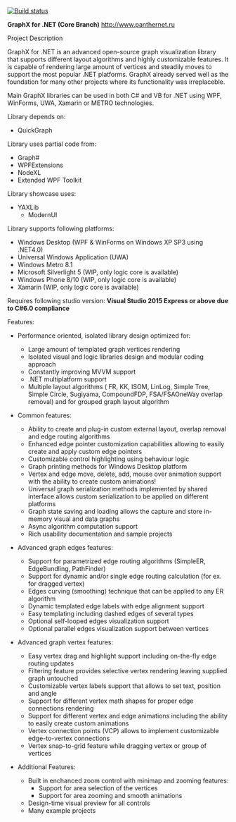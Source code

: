 [![Build status](https://ci.appveyor.com/api/projects/status/0utwfykra5dl0g55?svg=true)](https://ci.appveyor.com/project/panthernet/graphx)

**GraphX for .NET (Core Branch)**
http://www.panthernet.ru 

Project Description

GraphX for .NET is an advanced open-source graph visualization library that supports different layout algorithms and highly customizable features. It is capable of rendering large amount of vertices and steadily moves to support the most popular .NET platforms. GraphX already served well as the foundation for many other projects where its functionality was irreplaceble.

Main GraphX libraries can be used in both C# and VB for .NET using WPF, WinForms, UWA, Xamarin or METRO technologies.

Library depends on:
- QuickGraph
  
Library uses partial code from:
* Graph#
* WPFExtensions
* NodeXL
* Extended WPF Toolkit
  
Library showcase uses:
* YAXLib
  * ModernUI
	
Library supports following platforms:
* Windows Desktop (WPF & WinForms on Windows XP SP3 using .NET4.0)
* Universal Windows Application (UWA)
* Windows Metro 8.1
* Microsoft Silverlight 5 (WIP, only logic core is available)
* Windows Phone 8/10 (WIP, only logic core is available)
* Xamarin (WIP, only logic core is available)

Requires following studio version: **Visual Studio 2015 Express or above due to C#6.0 compliance**

Features:
* Performance oriented, isolated library design optimized for:
  * Large amount of templated graph vertices rendering
  * Isolated visual and logic libraries design and modular coding approach
  * Constantly improving MVVM support
  * .NET multiplatform support	
  * Multiple layout algorithms ( FR, KK, ISOM, LinLog, Simple Tree, Simple Circle, Sugiyama, CompoundFDP, FSA/FSAOneWay overlap removal) and for grouped graph layout algorithm

* Common features:
  * Ability to create and plug-in custom external layout, overlap removal and edge routing algorithms
  * Enhanced edge pointer customization capabilities allowing to easily create and apply custom edge pointers
  * Customizable control highlighting using behaviour logic
  * Graph printing methods for Windows Desktop platform
  * Vertex and edge move, delete, add, mouse over animation support with the ability to create custom animations!
  * Universal graph serialization methods implemented by shared interface allows custom serialization to be applied on different platforms
  * Graph state saving and loading allows the capture and store in-memory visual and data graphs
  * Async algorithm computation support
  * Rich usability documentation and sample projects

* Advanced graph edges features:
  * Support for parametrized edge routing algorithms (SimpleER, EdgeBundling, PathFinder)
  * Support for dynamic and/or single edge routing calculation (for ex. for dragged vertex)
  * Edges curving (smoothing) technique that can be applied to any ER algorithm
  * Dynamic templated edge labels with edge alignment support
  * Easy templating including dashed edges of several types
  * Optional self-looped edges visualization support
  * Optional parallel edges visualization support between vertices

* Advanced graph vertex features:
  * Easy vertex drag and highlight support including on-the-fly edge routing updates
  * Filtering feature provides selective vertex rendering leaving supplied graph untouched
  * Customizable vertex labels support that allows to set text, position and angle
  * Support for different vertex math shapes for proper edge connections rendering
  * Support for different vertex and edge animations including the ability to easily create custom animations
  * Vertex connection points (VCP) allows to implement customizable edge-to-vertex connections
  * Vertex snap-to-grid feature while dragging vertex or group of vertices

* Additional Features:
  * Built in enchanced zoom control with minimap and zooming features:
    * Support for area selection of the vertices
    * Support for area zooming and smooth animations
  * Design-time visual preview for all controls
  * Many example projects
